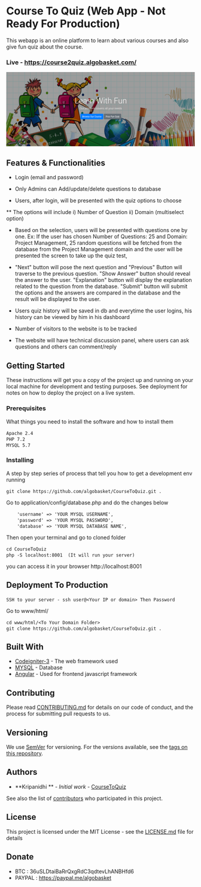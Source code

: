 # Course To Quiz (Web App - Not Ready For Production)

This webapp is an online platform to learn about various courses and also give fun quiz about the course.

### Live - https://course2quiz.algobasket.com/ 

![alt text](https://raw.githubusercontent.com/algobasket/CourseToQuiz/master/background.png) 

## Features & Functionalities

* Login (email and password)

* Only Admins can Add/update/delete questions to database

* Users, after login, will be presented with the quiz options to choose

** The options will include i) Number of Question ii) Domain (multiselect option)

* Based on the selection, users will be presented with questions one by one. Ex: If the user has chosen Number
 of Questions: 25 and Domain: Project Management, 25 random questions will be fetched from the database from the
 Project Management domain and the user will be presented the screen to take up the quiz test,

* "Next" button will pose the next question and "Previous" Button will traverse to the previous question.
 "Show Answer" button should reveal the answer to the user. "Explanation" button will display the explanation
 related to the question from the database. "Submit" button will submit the options and the answers are compared
in the database and the result will be displayed to the user.

* Users quiz history will be saved in db and everytime the user logins, his history can be viewed by him in his dashboard

* Number of visitors to the website is to be tracked

* The website will have technical discussion panel, where users can ask questions and others can comment/reply

## Getting Started

These instructions will get you a copy of the project up and running on your local machine for development and testing purposes. See deployment for notes on how to deploy the project on a live system.

### Prerequisites

What things you need to install the software and how to install them

```
Apache 2.4
PHP 7.2
MYSQL 5.7
```

### Installing

A step by step series of process that tell you how to get a development env running

```
git clone https://github.com/algobasket/CourseToQuiz.git .
```

Go to application/config/database.php and do the changes below

```
	'username' => 'YOUR MYSQL USERNAME',
	'password' => 'YOUR MYSQL PASSWORD',
	'database' => 'YOUR MYSQL DATABASE NAME',
```
Then open your terminal and go to cloned folder
```
cd CourseToQuiz
php -S localhost:8001  (It will run your server)

```
you can access it in your browser http://localhost:8001

## Deployment To Production

```
SSH to your server - ssh user@<Your IP or domain> Then Password
```
Go to www/html/<To Your Domain Folder>

```
cd www/html/<To Your Domain Folder>
git clone https://github.com/algobasket/CourseToQuiz.git .
```


## Built With

* [Codeigniter-3](http://www.codeigniter.com/) - The web framework used
* [MYSQL](https://mysql.com/) - Database
* [Angular](https://angular/) - Used for frontend javascript framework

## Contributing

Please read [CONTRIBUTING.md](https://gist.github.com/algobasket/b24679402957c63ec426) for details on our code of conduct, and the process for submitting pull requests to us.

## Versioning

We use [SemVer](http://semver.org/) for versioning. For the versions available, see the [tags on this repository](https://github.com/algobasket/CourseToQuiz/tags).

## Authors

* **Kripanidhi ** - *Initial work* - [CourseToQuiz](https://github.com/algobasket/CourseToQuiz/)

See also the list of [contributors](https://github.com/algobasket/CourseToQuiz/contributors) who participated in this project.

## License

This project is licensed under the MIT License - see the [LICENSE.md](LICENSE.md) file for details

## Donate

* BTC : 36uSLDtaiBaRrQxgRdC3qdtevLhANBHfd6
* PAYPAL : https://paypal.me/algobasket
